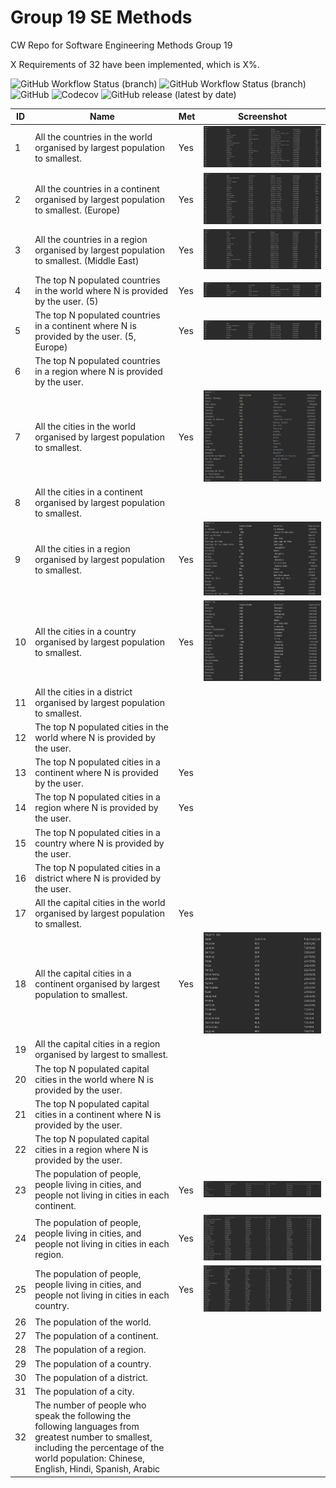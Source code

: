 # Group 19 SE Methods  
CW Repo for Software Engineering Methods Group 19

X Requirements of 32 have been implemented, which is X%.

![GitHub Workflow Status (branch)](https://img.shields.io/github/workflow/status/oldspoon/SET8103-group19/A%20workflow%20for%20the%20coursework/master?label=Master&style=for-the-badge)
![GitHub Workflow Status (branch)](https://img.shields.io/github/workflow/status/oldspoon/SET8103-group19/A%20workflow%20for%20the%20coursework/develop?label=Develop&style=for-the-badge)
![GitHub](https://img.shields.io/github/license/oldspoon/SET8103-group19?style=for-the-badge)
![Codecov](https://img.shields.io/codecov/c/github/oldspoon/SET8103-group19?style=for-the-badge)
![GitHub release (latest by date)](https://img.shields.io/github/v/release/oldspoon/set8103-group19?style=for-the-badge)


| ID  | Name | Met | Screenshot  |
|---|---|---|---|
| 1  | All the countries in the world organised by largest population to smallest.   | Yes  | ![Alt text](https://github.com/oldspoon/SET8103-group19/blob/master/screenshots/1.png) |
| 2  | All the countries in a continent organised by largest population to smallest. (Europe)  | Yes  | ![Alt text](https://github.com/oldspoon/SET8103-group19/blob/master/screenshots/2.png)  |
| 3  | All the countries in a region organised by largest population to smallest. (Middle East) | Yes  | ![Alt text](https://github.com/oldspoon/SET8103-group19/blob/master/screenshots/3.png)  |
| 4  | The top N populated countries in the world where N is provided by the user. (5)  | Yes  | ![Alt text](https://github.com/oldspoon/SET8103-group19/blob/master/screenshots/4.png)  |
| 5 | The top N populated countries in a continent where N is provided by the user. (5, Europe)  | Yes  | ![Alt text](https://github.com/oldspoon/SET8103-group19/blob/master/screenshots/5.png)  |
| 6  | The top N populated countries in a region where N is provided by the user.  |   |   |
| 7  | All the cities in the world organised by largest population to smallest.  | Yes  | ![Alt text](https://github.com/oldspoon/SET8103-group19/blob/master/screenshots/7.png)  |
| 8  | All the cities in a continent organised by largest population to smallest.  |   |   |
| 9  |  All the cities in a region organised by largest population to smallest. | Yes  | ![Alt text](https://github.com/oldspoon/SET8103-group19/blob/master/screenshots/9.png)  |
| 10  | All the cities in a country organised by largest population to smallest.  | Yes  | ![Alt text](https://github.com/oldspoon/SET8103-group19/blob/master/screenshots/10.png)  |
| 11  | All the cities in a district organised by largest population to smallest.  |   |   |
| 12  | The top N populated cities in the world where N is provided by the user.  |   |   |
| 13  | The top N populated cities in a continent where N is provided by the user.  | Yes  |   |
| 14  | The top N populated cities in a region where N is provided by the user.  | Yes  |   |
| 15 |  The top N populated cities in a country where N is provided by the user. |   |   |
| 16  | The top N populated cities in a district where N is provided by the user.  |   |   |
| 17  | All the capital cities in the world organised by largest population to smallest.  | Yes  |   |
| 18  | All the capital cities in a continent organised by largest population to smallest.  | Yes  | ![Alt text](https://github.com/oldspoon/SET8103-group19/blob/master/screenshots/18.png)  |
| 19  | All the capital cities in a region organised by largest to smallest.  |   |   |
| 20  | The top N populated capital cities in the world where N is provided by the user.  |   |   |
| 21  | The top N populated capital cities in a continent where N is provided by the user.  |   |   |
| 22  | The top N populated capital cities in a region where N is provided by the user.  |   |   |
| 23  | The population of people, people living in cities, and people not living in cities in each continent.  | Yes  | ![Alt text](https://github.com/oldspoon/SET8103-group19/blob/master/screenshots/23.png)  |
| 24  | The population of people, people living in cities, and people not living in cities in each region.  | Yes  | ![Alt text](https://github.com/oldspoon/SET8103-group19/blob/master/screenshots/24.png)  |
| 25  | The population of people, people living in cities, and people not living in cities in each country.  | Yes  | ![Alt text](https://github.com/oldspoon/SET8103-group19/blob/master/screenshots/25.png)  |
| 26  | The population of the world.  |   |   |
| 27  | The population of a continent.  |   |   |
| 28  | The population of a region.  |   |   |
| 29  | The population of a country.  |   |   |
| 30  | The population of a district.  |   |   |
| 31  | The population of a city.  |   |   |
| 32  |  The number of people who speak the following the following languages from greatest number to smallest, including the percentage of the world population: Chinese, English, Hindi, Spanish, Arabic  |   |   |
